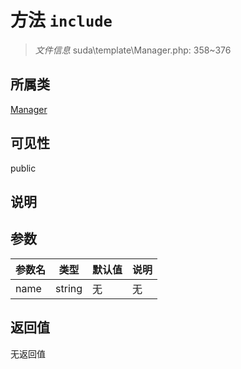 # 方法 `include`

> *文件信息* suda\template\Manager.php: 358~376

## 所属类 

[Manager](../Manager.md)

## 可见性

public

## 说明



## 参数


| 参数名 | 类型 | 默认值 | 说明 |
|--------|-----|-------|-------|
| name |  string | 无 | 无 |



## 返回值

无返回值
